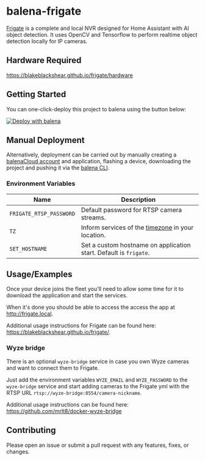 # balena-frigate

[Frigate](https://blakeblackshear.github.io/frigate/) is a complete and local NVR designed for Home Assistant with AI object detection.
It uses OpenCV and Tensorflow to perform realtime object detection locally for IP cameras.

## Hardware Required

<https://blakeblackshear.github.io/frigate/hardware>

## Getting Started

You can one-click-deploy this project to balena using the button below:

[![Deploy with balena](https://balena.io/deploy.svg)](https://dashboard.balena-cloud.com/deploy?repoUrl=https://github.com/klutchell/balena-frigate)

## Manual Deployment

Alternatively, deployment can be carried out by manually creating a [balenaCloud account](https://dashboard.balena-cloud.com) and application,
flashing a device, downloading the project and pushing it via the [balena CLI](https://github.com/balena-io/balena-cli).

### Environment Variables

| Name                    | Description                                                                                                       |
| ----------------------- | ----------------------------------------------------------------------------------------------------------------- |
| `FRIGATE_RTSP_PASSWORD` | Default password for RTSP camera streams.                                                                         |
| `TZ`                    | Inform services of the [timezone](https://en.wikipedia.org/wiki/List_of_tz_database_time_zones) in your location. |
| `SET_HOSTNAME`          | Set a custom hostname on application start. Default is `frigate`.                                                 |

## Usage/Examples

Once your device joins the fleet you'll need to allow some time for it to download the application and start the services.

When it's done you should be able to access the access the app at <http://frigate.local>.

Additional usage instructions for Frigate can be found here: <https://blakeblackshear.github.io/frigate/>.

### Wyze bridge

There is an optional `wyze-bridge` service in case you own Wyze cameras and want to connect them to Frigate.

Just add the environment variables `WYZE_EMAIL` and `WYZE_PASSWORD` to the `wyze-bridge` service and
start adding cameras to the Frigate yml with the RTSP URL `rtsp://wyze-bridge:8554/camera-nickname`.

Additional usage instructions can be found here: <https://github.com/mrlt8/docker-wyze-bridge>

## Contributing

Please open an issue or submit a pull request with any features, fixes, or changes.
